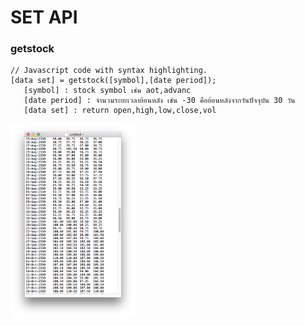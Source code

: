 <h1>SET API</h1>
<h3 id="header-3"><a href="#header-3"></a>getstock</h3>

<div class="language-js highlighter-rouge"><pre class="highlight"><code><span class="c1">// Javascript code with syntax highlighting.</span>
<span class="kd">[data set] = getstock([symbol],[date period]);</span>
   [symbol] : stock symbol เช่น aot,advanc 
   [date period] : จำนวนระยะเวลาย้อนหลัง เช่น -30 คือย้อนหลังจากวันปัจจุบัน 30 วัน
   [data set] : return open,high,low,close,vol 
</code></pre>
</div>
<img src="img01.png" width="200">
